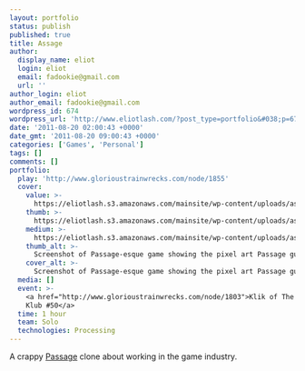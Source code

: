 ```yaml
---
layout: portfolio
status: publish
published: true
title: Assage
author:
  display_name: eliot
  login: eliot
  email: fadookie@gmail.com
  url: ''
author_login: eliot
author_email: fadookie@gmail.com
wordpress_id: 674
wordpress_url: 'http://www.eliotlash.com/?post_type=portfolio&#038;p=674'
date: '2011-08-20 02:00:43 +0000'
date_gmt: '2011-08-20 09:00:43 +0000'
categories: ['Games', 'Personal']
tags: []
comments: []
portfolio:
  play: 'http://www.glorioustrainwrecks.com/node/1855'
  cover:
    value: >-
      https://eliotlash.s3.amazonaws.com/mainsite/wp-content/uploads/assage_screen.png
    thumb: >-
      https://eliotlash.s3.amazonaws.com/mainsite/wp-content/uploads/assage_screen-e1339318826947-150x122.png
    medium: >-
      https://eliotlash.s3.amazonaws.com/mainsite/wp-content/uploads/assage_screen-300x64.png
    thumb_alt: >-
      Screenshot of Passage-esque game showing the pixel art Passage guy traversing a horizontal corrdidor. There are a few chests littered around the passage. The open ones have text above them that says "Rai$e!"
    cover_alt: >-
      Screenshot of Passage-esque game showing the pixel art Passage guy traversing a horizontal corrdidor. There are a few chests littered around the passage. The open ones have text above them that says "Rai$e!". The screen is wide but short vertically. There's a HUD on the lower right hand side of the screen that lists "Salary: $900. Soul: 60%"
  media: []
  event: >-
    <a href="http://www.glorioustrainwrecks.com/node/1803">Klik of The Month
    Klub #50</a>
  time: 1 hour
  team: Solo
  technologies: Processing
---
```

<p>A crappy <a title="Passage is a far, far better game than this" href="http://hcsoftware.sourceforge.net/passage/" target="_blank">Passage</a> clone about working in the game industry.</p>
